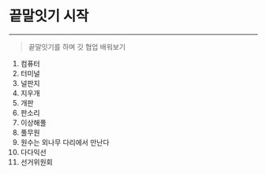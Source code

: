 # 끝말잇기 시작

<hr>

> 끝말잇기를 하며 깃 협업 배워보기

1. 컴퓨터
2. 터미널
3. 널판지
4. 지우개
5. 개판
6. 판소리
7. 이상해풀
8. 풀무원
9. 원수는 외나무 다리에서 만난다
10. 다다익선
11. 선거위원회
